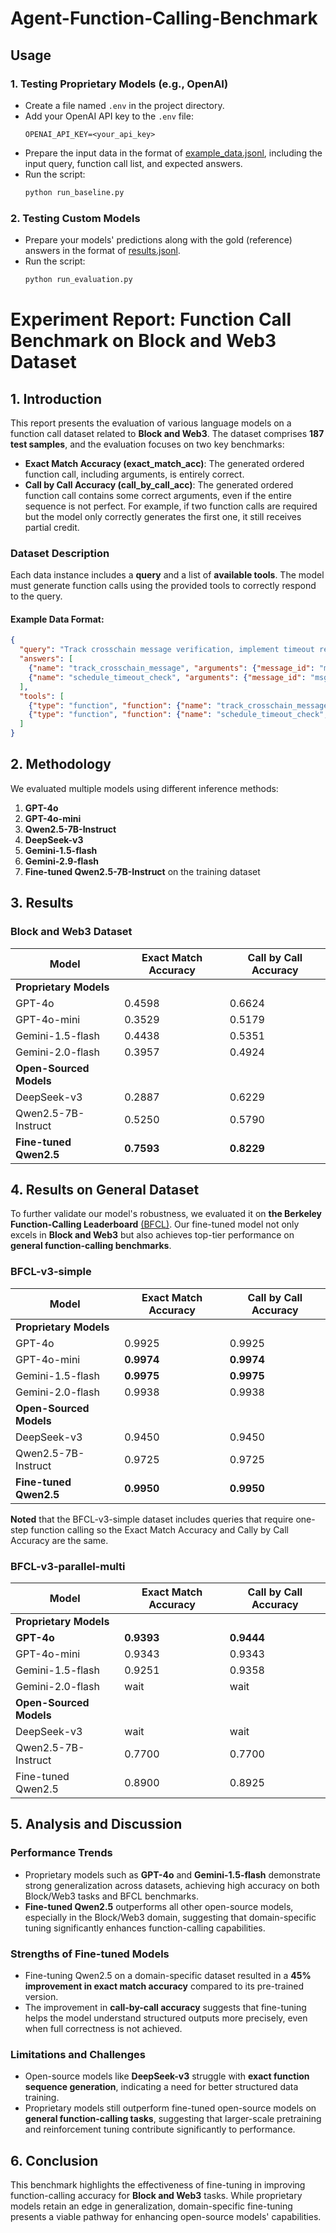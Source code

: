 # Agent-Function-Calling-Benchmark

## Usage

### 1. Testing Proprietary Models (e.g., OpenAI)
- Create a file named `.env` in the project directory.
- Add your OpenAI API key to the `.env` file:
  ```env
  OPENAI_API_KEY=<your_api_key>
  ```
- Prepare the input data in the format of [example_data.jsonl](./data/example_data.jsonl), including the input query, function call list, and expected answers.
- Run the script:
  ```sh
  python run_baseline.py
  ```

### 2. Testing Custom Models
- Prepare your models' predictions along with the gold (reference) answers in the format of [results.jsonl](./data/baseline_gpt-4o-mini_results.jsonl).
- Run the script:
  ```sh
  python run_evaluation.py
  ```

# Experiment Report: Function Call Benchmark on Block and Web3 Dataset

## 1. Introduction

This report presents the evaluation of various language models on a function call dataset related to **Block and Web3**. The dataset comprises **187 test samples**, and the evaluation focuses on two key benchmarks:

- **Exact Match Accuracy (exact_match_acc)**: The generated ordered function call, including arguments, is entirely correct.
- **Call by Call Accuracy (call_by_call_acc)**: The generated ordered function call contains some correct arguments, even if the entire sequence is not perfect. For example, if two function calls are required but the model only correctly generates the first one, it still receives partial credit.

### Dataset Description
Each data instance includes a **query** and a list of **available tools**. The model must generate function calls using the provided tools to correctly respond to the query.

#### Example Data Format:
```json
{
  "query": "Track crosschain message verification, implement timeout recovery procedures.",
  "answers": [
    {"name": "track_crosschain_message", "arguments": {"message_id": "msg12345"}},
    {"name": "schedule_timeout_check", "arguments": {"message_id": "msg12345", "timeout": "30"}}
  ],
  "tools": [
    {"type": "function", "function": {"name": "track_crosschain_message", "description": "Track the status of a crosschain message", "parameters": {"type": "object", "properties": {"message_id": {"type": "string"}}}}},
    {"type": "function", "function": {"name": "schedule_timeout_check", "description": "Schedule a timeout check for a message", "parameters": {"type": "object", "properties": {"message_id": {"type": "string"}, "timeout": {"type": "integer"}}}}}
  ]
}
```

## 2. Methodology

We evaluated multiple models using different inference methods:

1. **GPT-4o**
2. **GPT-4o-mini**
3. **Qwen2.5-7B-Instruct**
4. **DeepSeek-v3**
5. **Gemini-1.5-flash**
6. **Gemini-2.9-flash**
7. **Fine-tuned Qwen2.5-7B-Instruct** on the training dataset

## 3. Results

### Block and Web3 Dataset

| Model | Exact Match Accuracy | Call by Call Accuracy |
| --- | --- | --- |
| **Proprietary Models**
| GPT-4o | 0.4598 | 0.6624 |
| GPT-4o-mini | 0.3529 | 0.5179 |
| Gemini-1.5-flash | 0.4438 | 0.5351 |
| Gemini-2.0-flash | 0.3957 | 0.4924 |
| **Open-Sourced Models** 
| DeepSeek-v3 | 0.2887 | 0.6229 |
| Qwen2.5-7B-Instruct | 0.5250 | 0.5790 |
| **Fine-tuned Qwen2.5** | **0.7593** | **0.8229** |

## 4. Results on General Dataset

To further validate our model's robustness, we evaluated it on **the Berkeley Function-Calling Leaderboard** [(BFCL)](https://gorilla.cs.berkeley.edu/blogs/8_berkeley_function_calling_leaderboard.html). Our fine-tuned model not only excels in **Block and Web3** but also achieves top-tier performance on **general function-calling benchmarks**.

### BFCL-v3-simple

| Model | Exact Match Accuracy | Call by Call Accuracy |
| --- | --- | --- |
| **Proprietary Models**
| GPT-4o | 0.9925 | 0.9925 |
| GPT-4o-mini | **0.9974** | **0.9974** |
| Gemini-1.5-flash | **0.9975** | **0.9975** |
| Gemini-2.0-flash | 0.9938 | 0.9938 |
| **Open-Sourced Models** 
| DeepSeek-v3 | 0.9450 | 0.9450 |
| Qwen2.5-7B-Instruct | 0.9725 | 0.9725 |
| **Fine-tuned Qwen2.5** | **0.9950** | **0.9950** |

**Noted** that the BFCL-v3-simple dataset includes queries that require one-step function calling so the Exact Match Accuracy and Cally by Call Accuracy are the same.

### BFCL-v3-parallel-multi

| Model | Exact Match Accuracy | Call by Call Accuracy |
| --- | --- | --- |
| **Proprietary Models**
| **GPT-4o** | **0.9393** | **0.9444** |
| GPT-4o-mini | 0.9343 | 0.9343 |
| Gemini-1.5-flash | 0.9251 | 0.9358 |
| Gemini-2.0-flash | wait | wait |
| **Open-Sourced Models** 
| DeepSeek-v3 | wait | wait |
| Qwen2.5-7B-Instruct | 0.7700 | 0.7700 |
| Fine-tuned Qwen2.5 | 0.8900 | 0.8925 |

## 5. Analysis and Discussion

### Performance Trends
- Proprietary models such as **GPT-4o** and **Gemini-1.5-flash** demonstrate strong generalization across datasets, achieving high accuracy on both Block/Web3 tasks and BFCL benchmarks.
- **Fine-tuned Qwen2.5** outperforms all other open-source models, especially in the Block/Web3 domain, suggesting that domain-specific tuning significantly enhances function-calling capabilities.

### Strengths of Fine-tuned Models
- Fine-tuning Qwen2.5 on a domain-specific dataset resulted in a **45% improvement in exact match accuracy** compared to its pre-trained version.
- The improvement in **call-by-call accuracy** suggests that fine-tuning helps the model understand structured outputs more precisely, even when full correctness is not achieved.

### Limitations and Challenges
- Open-source models like **DeepSeek-v3** struggle with **exact function sequence generation**, indicating a need for better structured data training.
- Proprietary models still outperform fine-tuned open-source models on **general function-calling tasks**, suggesting that larger-scale pretraining and reinforcement tuning contribute significantly to performance.

## 6. Conclusion
This benchmark highlights the effectiveness of fine-tuning in improving function-calling accuracy for **Block and Web3** tasks. While proprietary models retain an edge in generalization, domain-specific fine-tuning presents a viable pathway for enhancing open-source models' capabilities.

